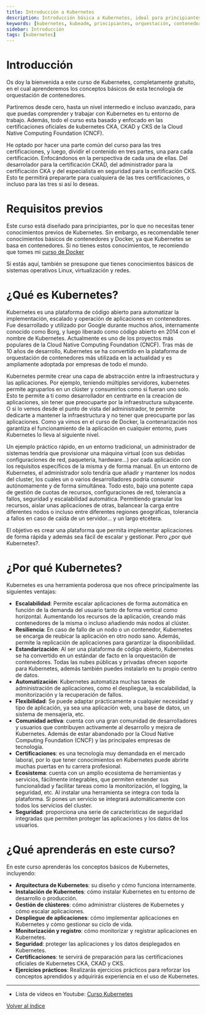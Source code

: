 ```yaml
---
title: Introducción a Kubernetes
description: Introducción básica a Kubernetes, ideal para principiantes que desean aprender sobre esta tecnología de orquestación de contenedores.
keywords: [kubernetes, kubeadm, principiantes, orquestación, contenedores]
sidebar: Introducción
tags: [kubernetes]
---
```


# Introducción
Os doy la bienvenida a este curso de Kubernetes, completamente gratuito, en el cual aprenderemos los conceptos básicos de esta tecnología de orquestación de contenedores. 

Partiremos desde cero, hasta un nivel intermedio e incluso avanzado, para que puedas comprender y trabajar con Kubernetes en tu entorno de trabajo. Además, todo el curso esta basado y enfocado en las certificaciones oficiales de kubernetes CKA, CKAD y CKS de la Cloud Native Computing Foundation (CNCF).

He optado por hacer una parte común del curso para las tres certificaciones, y luego, dividir el contenido en tres partes, una para cada certificación. Enfocándonos en la perspectiva de cada una de ellas. Del desarrolador para la certificación CKAD, del administrador para la certificación CKA y del especialista en seguridad para la certificación CKS. Esto te permitirá prepararte para cualquiera de las tres certificaciones, o incluso para las tres si así lo deseas.

# Requisitos previos
Este curso está diseñado para principiantes, por lo que no necesitas tener conocimientos previos de Kubernetes. Sin embargo, es recomendable tener conocimientos básicos de contenedores y Docker, ya que Kubernetes se basa en contenedores. Si no tienes estos conocimientos, te recomiendo que tomes mi [curso de Docker](../docker/README.md)

Si estás aquí, también se presupone que tienes conocimientos básicos de sistemas operativos Linux, virtualización y redes.

# ¿Qué es Kubernetes?
Kubernetes es una plataforma de código abierto para automatizar la implementación, escalado y operación de aplicaciones en contenedores. Fue desarrollado y utilizado por Google durante muchos años, internamente conocido como Borg, y luego liberado como código abierto en 2014 con el nombre de Kubernetes. Actualmente es uno de los proyectos más populares de la Cloud Native Computing Foundation (CNCF). Tras más de 10 años de desarrollo, Kubernetes se ha convertido en la plataforma de orquestación de contenedores más utilizada en la actualidad y es ampliamente adoptada por empresas de todo el mundo.

Kubernetes permite crear una capa de abstracción entre la infraestructura y las aplicaciones. Por ejemplo, teníendo múltiples servidores, kubernetes permite agruparlos en un clúster y consumirlos como si fueran uno solo. Esto te permite a ti como desarrollador en centrarte en la creación de aplicaciones, sin tener que preocuparte por la infraestructura subyacente. O si lo vemos desde el punto de vista del administrador, te permite dedicarte a mantener la infraestructura y no tener que preocuparte por las aplicaciones. Como ya vimos en el curso de Docker, la contenarización nos garantiza el funcionamiento de la aplicación en cualquier entorno, pues Kubernetes lo lleva al siguiente nivel.

Un ejemplo práctico rápido, en un entorno tradicional, un administrador de sistemas tendría que provisionar una máquina virtual (con sus debidas configuraciones de red, paquetería, hardware...) por cada aplicación con los requisitos específicos de la misma y de forma manual. En un entorno de Kubernetes, el administrador solo tendría que añadir y mantener los nodos del cluster, los cuales un o varios desarrolladores podría consumir autónomamente y de forma simultánea. Todo esto, bajo una potente capa de gestión de cuotas de recursos, configuraciones de red, tolerancia a fallos, seguridad y escalabilidad automática. Permitiendo granular los recursos, aislar unas aplicaciones de otras, balancear la carga entre diferentes nodos o incluso entre diferentes regiones geográficas, tolerancia a fallos en caso de caída de un servidor... y un largo etcétera.

El objetivo es crear una plataforma que permita implementar aplicaciones de forma rápida y además sea fácil de escalar y gestionar. Pero ¿por qué Kubernetes?.


# ¿Por qué Kubernetes?
Kubernetes es una herramienta poderosa que nos ofrece principalmente las siguientes ventajas:
- **Escalabilidad**: Permite escalar aplicaciones de forma automática en función de la demanda del usuario tanto de forma vertical como horizontal. Aumentando los recursos de la aplicación, creando más contenedores de la misma o incluso añadiendo más nodos al clúster.
- **Resiliencia**: En caso de fallo de un nodo o un contenedor, Kubernetes se encarga de reubicar la aplicación en otro nodo sano. Además, permite la replicación de aplicaciones para garantizar la disponibilidad. 
- **Estandarización**: Al ser una plataforma de código abierto, Kubernetes se ha convertido en un estándar de facto en la orquestación de contenedores. Todas las nubes públicas y privadas ofrecen soporte para Kubernetes, además también puedes instalarlo en tu propio centro de datos. 
- **Automatización**: Kubernetes automatiza muchas tareas de administración de aplicaciones, como el despliegue, la escalabilidad, la monitorización y la recuperación de fallos. 
- **Flexibilidad**: Se puede adaptar prácticamente a cualquier necesidad y tipo de aplicación, ya sea una aplicación web, una base de datos, un sistema de mensajería, etc. 
- **Comunidad activa**: cuenta con una gran comunidad de desarrolladores y usuarios que contribuyen activamente al desarrollo y mejora de Kubernetes. Además de estar abandonado por la Cloud Native Computing Foundation (CNCF) y las principales empresas de tecnología.
- **Certificaciones**: es una tecnología muy demandada en el mercado laboral, por lo que tener conocimientos en Kubernetes puede abrirte muchas puertas en tu carrera profesional. 
- **Ecosistema**: cuenta con un amplio ecosistema de herramientas y servicios, fácilmente integrables, que permiten extender sus funcionalidad y facilitar tareas como la monitorización, el logging, la seguridad, etc. Al instalar una herramienta se integra con toda la plataforma. Si pones un servicio se integrará automáticamente con todos los servicios del cluster.
- **Seguridad**: proporciona una serie de características de seguridad integradas que permiten proteger las aplicaciones y los datos de los usuarios.


# ¿Qué aprenderás en este curso?
En este curso aprenderás los conceptos básicos de Kubernetes, incluyendo:
- **Arquitectura de Kubernetes**: su diseño y cómo funciona internamente.
- **Instalación de Kubernetes**: cómo instalar Kubernetes en tu entorno de desarrollo o producción.
- **Gestión de clústeres**: cómo administrar clústeres de Kubernetes y cómo escalar aplicaciones.
- **Despliegue de aplicaciones**: cómo implementar aplicaciones en Kubernetes y cómo gestionar su ciclo de vida.
- **Monitorización y registro**: cómo monitorizar y registrar aplicaciones en Kubernetes.
- **Seguridad**: proteger las aplicaciones y los datos desplegados en Kubernetes.
- **Certificaciones**: te servirá de preparación para las certificaciones oficiales de Kubernetes CKA, CKAD y CKS.
- **Ejercicios prácticos**: Realizarás ejercicios prácticos para reforzar los conceptos aprendidos y adquirirás experiencia en el uso de Kubernetes.


---
* Lista de vídeos en Youtube: [Curso Kubernetes](https://www.youtube.com/playlist?list=PLQhxXeq1oc2k9MFcKxqXy5GV4yy7wqSma)

[Volver al índice](README.md#índice)